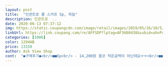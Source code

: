 ```yaml
---
layout: post 
title:  "인콘트로 쿨 스카프 5p, 하늘" 
description: 인콘트로  ..
date: 2020-06-13 07:37:12 
img: https://static.coupangcdn.com/image/retail/images/2019/05/16/10/5/d4dab82e-cde9-473d-b5bc-5aefb4640826.jpg 
linkUrl: https://link.coupang.com/re/AFFSDP?lptag=AF3600438&subid=ahnPublicAsk&pageKey=222532385&itemId=697699467&vendorItemId=4782033698&traceid=V0-113-1caa325871ba5f36 
categories: [1006] 
color: 1294AB 
price: 13150 
author: Ask View Shop 
cont:  "●구매후기●<br/>■■5p<br/> - 14,200원 결코 적은금액이 아닌데요ㅠㅠ<br/>■■5개중 2개는 터져서 못쓰게됫고, 3개만 남았는데, 요아이들역시 언제터질지모르는신세가됫어요ㅠ.<br/>ㅠ<br/>■■결국 3개를14,200원에 산꼴인데, 그가격만큼의 값을하는상품이 맞는지... <br/>ㅠㅠ<br/>■■고객센타에 말해봣자 어차피 짜여진메뉴얼데로 죄송하다, 저도 고객이엿을때가있다보니 고객님입장이해한다등의 말만할뿐 손해보고,이해해야하는건 고객뿐이니.<br/>.<br/> 괜히 말하는 내입만 아프죠ㅜㅜ<br/>■■상품설명에보면 수돗물에 35분담궈두라는데, 좀전에 상품(로켓배송)받고 바로 씽크대에서 수돗물에 담구고 1분도 지나지안앗는데, 저몬양이.<br/>.<br/><br/>■■신랑직업상 밖에서 근무하는일이라 요즘같은더운날에 쿨스카프만큼 효자상품이 따로없답니다<br/>■■요번엔 잘못삿나봐요ㅠ.<br/>ㅠ<br/>■■좋은평들이 많던데, 내가 재수없이 요런상품에 걸린건지... <br/><br/>■■쿨스카프를 물에담궛다가 살살 손으로 눌러 펴주라고되어잇는데, 요상품 손으로 조금만 눌럿다간 터질것같애요ㅠㅠ<br/>고루 펴려고 하니까 냉매제가 바늘땀 사이로 삐져나와요<br/>그래서 첨에 쿠팡에서 1,2개짜리로 각각 다른상품으로 5,6번 구매햇다가, 갯수 좀 많은상품으로 다시 찾다가 요아이 보게됫어요<br/>물에 담궜다 꺼내니 냉매제가 고르게 안 들어가 있어요.<br/><br/>시원해서 좋긴하지만<br/>여지껏 몇년동안 쿠팡물건사면서 쿨스카프역시 수도없이 사봣지만, 요아이같은 약하고, 무서운 쿨스카프는 첨이예요;;;;;;<br/>쿨한게 시원시원 하네요  다섯개에12000원했는가요 여러사람과 나눠써도 되겠어요 암튼 잘 구입한것같네요<br/>" 
---
```

